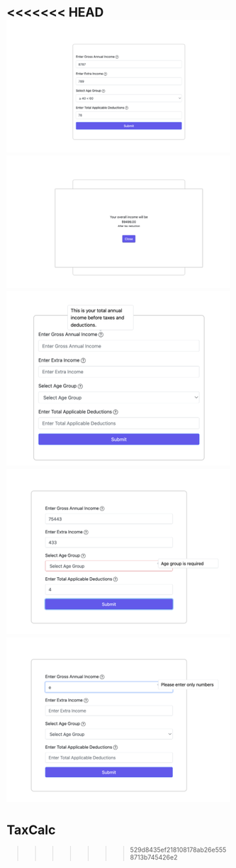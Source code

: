<<<<<<< HEAD
![Main Page](images/main.png)
![Result Page](images/result.png)
![Question Mark Icon](images/question.png)
![Age Group Dropdown](images/age.png)
![Number Input Field](images/number.png)
=======
# TaxCalc
>>>>>>> 529d8435ef218108178ab26e5558713b745426e2
